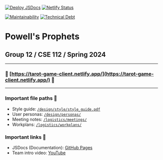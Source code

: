 [![Deploy JSDocs](https://github.com/cse112-sp24-group12/cse112-sp24-group12/actions/workflows/deploy_docs.yml/badge.svg)](https://github.com/cse112-sp24-group12/cse112-sp24-group12/actions/workflows/deploy_docs.yml)
[![Netlify Status](https://api.netlify.com/api/v1/badges/ad00cf6d-4338-4ebd-b592-efadab490475/deploy-status)](https://app.netlify.com/sites/tarot-game-client/deploys)

[![Maintainability](https://api.codeclimate.com/v1/badges/a353393e3839a14923e2/maintainability)](https://codeclimate.com/github/cse112-sp24-group12/cse112-sp24-group12/maintainability)
[![Technical Debt](https://img.shields.io/codeclimate/tech-debt/cse112-sp24-group12/cse112-sp24-group12?logo=codeclimate)](https://codeclimate.com/github/cse112-sp24-group12/cse112-sp24-group12/maintainability)
# Powell's Prophets
## Group 12 / CSE 112 / Spring 2024

-----

### 🚀 [https://tarot-game-client.netlify.app/](https://tarot-game-client.netlify.app/) 🚀

-----

### Important file paths 📄
- Style guide: [`/design/style/style_guide.pdf`](https://github.com/cse112-sp24-group12/cse112-sp24-group12/blob/main/design/style/style_guide.pdf)
- User personas: [`/design/personas/`](https://github.com/cse112-sp24-group12/cse112-sp24-group12/tree/main/design/personas)
- Meeting notes: [`/logistics/meetings/`](https://github.com/cse112-sp24-group12/cse112-sp24-group12/tree/main/logistics/meetings)
- Workplans: [`/logistics/workplans/`](https://github.com/cse112-sp24-group12/cse112-sp24-group12/tree/main/logistics/workplans)

### Important links 🔗
- JSDocs (Documentation): [GitHub Pages](https://cse112-sp24-group12.github.io/cse112-sp24-group12/)
- Team intro video: [YouTube](https://www.youtube.com/watch?v=iKq6aLO0iRA)
